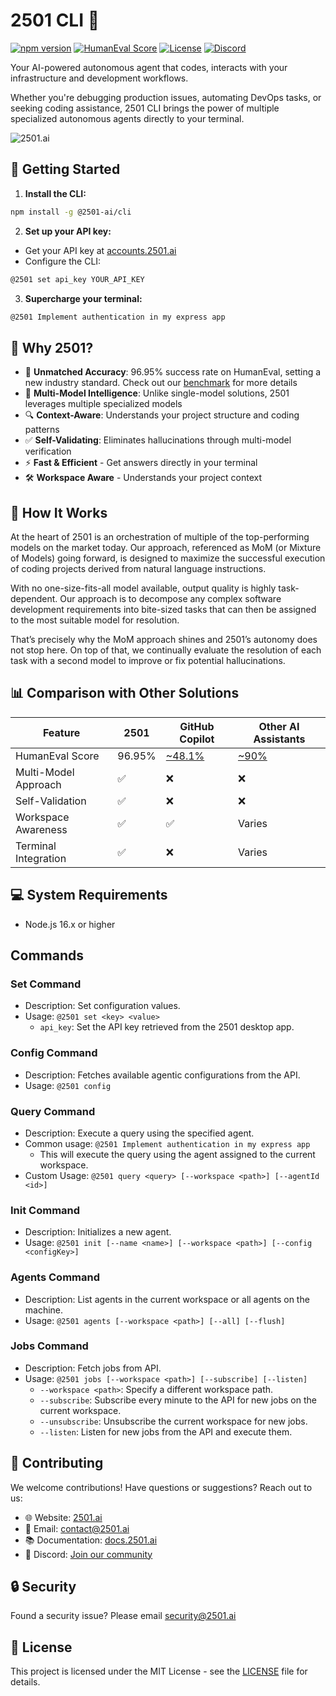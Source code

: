 # 2501 CLI 🤖

[![npm version](https://img.shields.io/npm/v/@2501-ai/cli.svg)](https://www.npmjs.com/package/@2501-ai/cli)
[![HumanEval Score](https://img.shields.io/badge/HumanEval-96.95%25-brightgreen.svg)](https://www.2501.ai/research/full-humaneval-benchmark)
[![License](https://img.shields.io/badge/license-MIT-blue.svg)](LICENSE)
[![Discord](https://img.shields.io/badge/chat-on%20discord-7289DA.svg)](https://discord.gg/DYC8ryeC7e)

Your AI-powered autonomous agent that codes, interacts with your infrastructure and development workflows.

Whether you're debugging production issues, automating DevOps tasks, or seeking coding assistance, 2501 CLI brings the power of multiple specialized autonomous agents directly to your terminal.

![2501.ai](https://2501-cli.s3.us-east-1.amazonaws.com/demo-2501-accelerated-1.gif)

## 🚀 Getting Started

1. **Install the CLI:**

```bash
npm install -g @2501-ai/cli
```

2. **Set up your API key:**

- Get your API key at [accounts.2501.ai](https://accounts.2501.ai)
- Configure the CLI:

```bash
@2501 set api_key YOUR_API_KEY
```

3. **Supercharge your terminal:**

```bash
@2501 Implement authentication in my express app
```

## 🤔 Why 2501?

- 🎯 **Unmatched Accuracy**: 96.95% success rate on HumanEval, setting a new industry standard. Check out our [benchmark](https://2501-ai.webflow.io/blog/full-humaneval-benchmark) for more details
- 🧠 **Multi-Model Intelligence**: Unlike single-model solutions, 2501 leverages multiple specialized models
- 🔍 **Context-Aware**: Understands your project structure and coding patterns
- ✅ **Self-Validating**: Eliminates hallucinations through multi-model verification
- ⚡ **Fast & Efficient** - Get answers directly in your terminal
- 🛠️ **Workspace Aware** - Understands your project context

## 🧠 How It Works

At the heart of 2501 is an orchestration of multiple of the top-performing models on the market today. Our approach, referenced as MoM (or Mixture of Models) going forward, is designed to maximize the successful execution of coding projects derived from natural language instructions.

With no one-size-fits-all model available, output quality is highly task-dependent. Our approach is to decompose any complex software development requirements into bite-sized tasks that can then be assigned to the most suitable model for resolution.

That’s precisely why the MoM approach shines and 2501’s autonomy does not stop here. On top of that, we continually evaluate the resolution of each task with a second model to improve or fix potential hallucinations.

## 📊 Comparison with Other Solutions

| Feature              | 2501   | GitHub Copilot                                    | Other AI Assistants                                       |
| -------------------- | ------ | ------------------------------------------------- | --------------------------------------------------------- |
| HumanEval Score      | 96.95% | [~48.1%](https://cdn.openai.com/papers/gpt-4.pdf) | [~90%](https://artificialanalysis.ai/leaderboards/models) |
| Multi-Model Approach | ✅     | ❌                                                | ❌                                                        |
| Self-Validation      | ✅     | ❌                                                | ❌                                                        |
| Workspace Awareness  | ✅     | ✅                                                | Varies                                                    |
| Terminal Integration | ✅     | ❌                                                | Varies                                                    |

## 💻 System Requirements

- Node.js 16.x or higher

## Commands

### Set Command

- Description: Set configuration values.
- Usage: `@2501 set <key> <value>`
  - `api_key`: Set the API key retrieved from the 2501 desktop app.

### Config Command

- Description: Fetches available agentic configurations from the API.
- Usage: `@2501 config`

### Query Command

- Description: Execute a query using the specified agent.
- Common usage: `@2501 Implement authentication in my express app`
  - This will execute the query using the agent assigned to the current workspace.
- Custom Usage: `@2501 query <query> [--workspace <path>] [--agentId <id>]`

### Init Command

- Description: Initializes a new agent.
- Usage: `@2501 init [--name <name>] [--workspace <path>] [--config <configKey>]`

### Agents Command

- Description: List agents in the current workspace or all agents on the machine.
- Usage: `@2501 agents [--workspace <path>] [--all] [--flush]`

### Jobs Command

- Description: Fetch jobs from API.
- Usage: `@2501 jobs [--workspace <path>] [--subscribe] [--listen]`
  - `--workspace <path>`: Specify a different workspace path.
  - `--subscribe`: Subscribe every minute to the API for new jobs on the current workspace.
  - `--unsubscribe`: Unsubscribe the current workspace for new jobs.
  - `--listen`: Listen for new jobs from the API and execute them.

## 🤝 Contributing

We welcome contributions! Have questions or suggestions? Reach out to us:

- 🌐 Website: [2501.ai](https://2501.ai)
- 📧 Email: [contact@2501.ai](mailto:contact@2501.ai)
- 📚 Documentation: [docs.2501.ai](https://docs.2501.ai)
- 💬 Discord: [Join our community](https://discord.gg/DYC8ryeC7e)

## 🔒 Security

Found a security issue? Please email security@2501.ai

## 📄 License

This project is licensed under the MIT License - see the [LICENSE](LICENSE) file for details.
